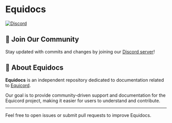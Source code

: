 # Equidocs

[![Discord](https://img.shields.io/discord/1207691698386501634.svg?color=768AD4&label=Discord&logo=discord&logoColor=white)](https://equicord.org/discord)  
## 📢 Join Our Community  

Stay updated with commits and changes by joining our [Discord server](https://equicord.org/discord)!  

## 📖 About Equidocs  

**Equidocs** is an independent repository dedicated to documentation related to [Equicord](https://github.com/Equicord/Equicord).  

Our goal is to provide community-driven support and documentation for the Equicord project, making it easier for users to understand and contribute.  

---

Feel free to open issues or submit pull requests to improve Equidocs.

